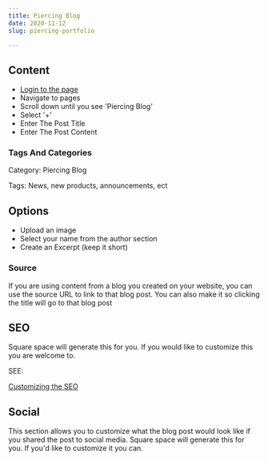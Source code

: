 ```yaml
---
title: Piercing Blog
date: 2020-11-12
slug: piercing-portfolio

---
```

## Content

* [Login to the page](https://studiophitattoos.com/config "login to the page")
* Navigate to pages
* Scroll down until you see 'Piercing Blog'
* Select '+'
* Enter The Post Title
* Enter The Post Content

### Tags And Categories

Category: Piercing Blog

Tags: News, new products, announcements, ect

## Options

* Upload an image
* Select your name from the author section
* Create an Excerpt (keep it short)

### Source

If you are using content from a blog you created on your website, you can use the source URL to link to that blog post.  You can also make it so clicking the title will go to that blog post

## SEO

Square space will generate this for you. If you would like to customize this you are welcome to.

SEE:

[Customizing the SEO](https://studio-phi-docs.netlify.app/ct-post-1-content-seo/ "Customizing The SEO")

## Social

This section allows you to customize what the blog post would look like if you shared the post to social media. Square space will generate this for you. If you'd like to customize it you can.